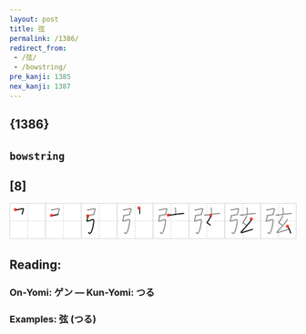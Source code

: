 ```yaml
---
layout: post
title: 弦
permalink: /1386/
redirect_from:
 - /弦/
 - /bowstring/
pre_kanji: 1385
nex_kanji: 1387
---
```


## {1386}

## `bowstring`

## [8]

<div class="stroke"><img src="../images/E5BCA6.png" /></div>

## Reading:

### On-Yomi: ゲン &mdash; Kun-Yomi: つる

### Examples: 弦 (つる)
